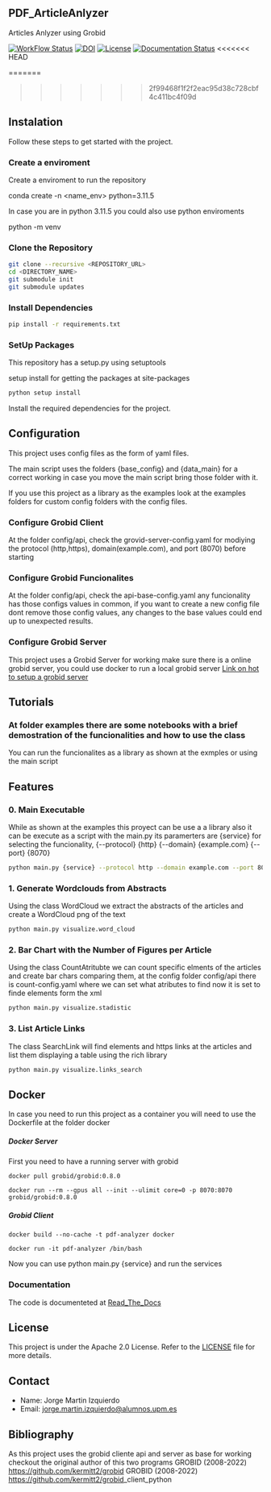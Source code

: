 
## PDF_ArticleAnlyzer

Articles Anlyzer using Grobid

[![WorkFlow Status](https://github.com/JorgeMIng/PDF_ArticleAnlyzer/actions/workflows/python-app.yml/badge.svg)](https://github.com/JorgeMIng/PDF_ArticleAnlyzer/actions/workflows/python-app.yml)
[![DOI](https://zenodo.org/badge/756017426.svg)](https://zenodo.org/doi/10.5281/zenodo.10735995)
[![License](https://img.shields.io/badge/License-Apache_2.0-blue.svg)](https://opensource.org/licenses/Apache-2.0)
[![Documentation Status](https://readthedocs.org/projects/pdf-articleanlyzer/badge/?version=latest)](https://pdf-articleanlyzer.readthedocs.io/en/latest/?badge=latest)
<<<<<<< HEAD

=======
>>>>>>> 2f99468f1f2f2eac95d38c728cbf4c411bc4f09d
## Instalation

Follow these steps to get started with the project.

### Create a enviroment
Create a enviroment to run the repository

conda create -n <name_env> python=3.11.5

In case you are in python 3.11.5 you could also use python enviroments

python -m venv <virtual-environment-name>

### Clone the Repository

```bash
git clone --recursive <REPOSITORY_URL>
cd <DIRECTORY_NAME>
git submodule init
git submodule updates
```

### Install Dependencies

```bash
pip install -r requirements.txt
```


### SetUp Packages
 This repository has a setup.py using setuptools

setup install for getting the packages at site-packages
```bash
python setup install
```

Install the required dependencies for the project.



## Configuration

This project uses config files as the form of yaml files.

The main script uses the folders {base_config} and {data_main} for a correct working in case you move the main script bring those folder with it.

If you use this project as a library as the examples look at the examples folders for custom config folders with the config files.

### Configure Grobid Client

At the folder config/api, check the grovid-server-config.yaml for modiying the protocol (http,https), domain(example.com), and port (8070) before starting

### Configure Grobid Funcionalites

At the folder config/api, check the api-base-config.yaml any funcionality has those configs values in common, if you want to create a new config file dont remove those config values, any changes to the base values could end up to unexpected results.


### Configure Grobid Server

This project uses a Grobid Server for working make sure there is a online grobid server, you could use docker to run a local grobid server
 [Link on hot to setup a grobid server](https://grobid.readthedocs.io/en/latest/Grobid-docker/)



## Tutorials

### At folder examples there are some notebooks with a brief demostration of the funcionalities and how to use the class

You can run the funcionalites as a library as shown at the exmples or using the main script


## Features

### 0. Main Executable

While as shown at the examples this proyect can be use a a library also it can be execute as a script with the main.py
its paramerters are  {service} for selecting the funcionality, {--protocol} {http}  {--domain} {example.com}  {--port} {8070}

```bash
python main.py {service} --protocol http --domain example.com --port 8070
```

### 1. Generate Wordclouds from Abstracts

Using the class WordCloud we extract the abstracts of the articles and create a WordCloud png of the text

```bash
python main.py visualize.word_cloud 
```


### 2. Bar Chart with the Number of Figures per Article

Using the class CountAtritubte we can count specific elments of the articles and create bar chars comparing them, at the config folder config/api there is count-config.yaml
where we can set what atributes to find now it is set to finde <figures> elements form the xml

```bash
python main.py visualize.stadistic 
```

### 3. List Article Links

The class SearchLink will find <ref> elements and https links at the articles and list them displaying a table using the rich library

```bash
python main.py visualize.links_search
```


## Docker

In case you need to run this project as a container you will need to use the Dockerfile at the folder docker

##### Docker Server
First you need to have a running server with grobid
```
docker pull grobid/grobid:0.8.0
```
```
docker run --rm --gpus all --init --ulimit core=0 -p 8070:8070 grobid/grobid:0.8.0
```


##### Grobid Client
```
docker build --no-cache -t pdf-analyzer docker
```

```
docker run -it pdf-analyzer /bin/bash
```
Now you can use 
python main.py {service} and run the services


### Documentation

The code is documenteted at
[Read_The_Docs](https://pdf-articleanlyzer.readthedocs.io/en/stable/)

## License

This project is under the Apache 2.0 License. Refer to the [LICENSE](LICENSE) file for more details.

## Contact

- Name: Jorge Martin Izquierdo
- Email: jorge.martin.izquierdo@alumnos.upm.es


## Bibliography

As this project uses the grobid cliente api and server as base for working checkout the original author of this two programs
    GROBID (2008-2022) <https://github.com/kermitt2/grobid>
    GROBID (2008-2022) <https://github.com/kermitt2/grobid>_client_python

